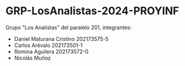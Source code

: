 # GRP-LosAnalistas-2024-PROYINF

Grupo "Los Analistas" del paralelo 201, integrantes:

- Daniel Maturana Cristino 202173575-5
- Carlos Arévalo 202173501-1
- Romina Aguilera 202173572-0
- Nicolás Muñoz 
